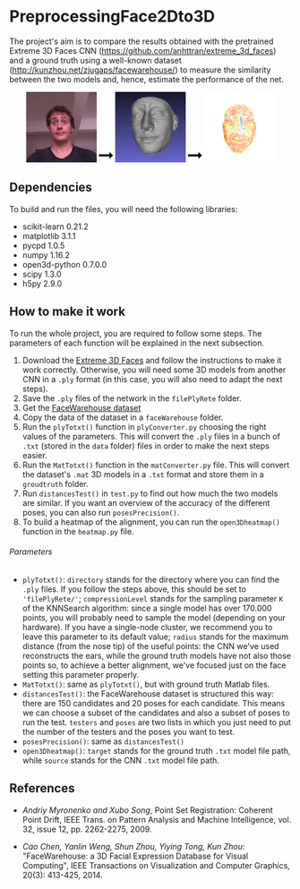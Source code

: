 # PreprocessingFace2Dto3D
The project's aim is to compare the results obtained with the pretrained Extreme 3D 
Faces CNN (https://github.com/anhttran/extreme_3d_faces) and a ground truth using a 
well-known dataset (http://kunzhou.net/zjugaps/facewarehouse/) to measure the 
similarity between the two models and, hence, estimate the performance of the net.

<div>
<p align="center">
<img src="images/face111_4.png" width="25%" height=auto></img>
<img src="images/arrow.png" width="5%" height=auto></img>
<img src="images/face111_4_ply.png" width="25%" height=auto></img>
<img src="images/arrow.png" width="5%" height=auto></img>
<img src="images/face111_4_heatmap.png" width="25%" height=auto></img>
</p>
<div/>

## Dependencies
To build and run the files, you will need the following libraries:
- scikit-learn 0.21.2
- matplotlib 3.1.1
- pycpd 1.0.5
- numpy 1.16.2
- open3d-python 0.7.0.0
- scipy 1.3.0
- h5py 2.9.0

## How to make it work
To run the whole project, you are required to follow some steps. The parameters of 
each function will be explained in the next subsection. 
1. Download the [Extreme 3D Faces](https://github.com/anhttran/extreme_3d_faces) 
and follow the instructions to make it work correctly. Otherwise, you will need 
some 3D models from another CNN in a `.ply` format (in this case, you will also 
need to adapt the next steps).
2. Save the `.ply` files of the network in the `filePlyRete` folder.
3. Get the [FaceWarehouse dataset](http://kunzhou.net/zjugaps/facewarehouse/)
4. Copy the data of the dataset in a `faceWarehouse` folder.
5. Run the `plyTotxt()` function in `plyConverter.py` choosing the right values of 
the parameters. This will convert the `.ply` files 
in a bunch of `.txt` (stored in the `data` folder) files in order to make the 
next steps easier.
6. Run the `MatTotxt()` function in the `matConverter.py` file. This will convert 
the dataset's `.mat` 3D models in a `.txt` format and store them in a `groudtruth` 
folder.
7. Run `distancesTest()` in `test.py` to find out how much the two models are 
similar. If you want an overview of the accuracy of the different poses, you can 
also run `posesPrecision()`.
8. To build a heatmap of the alignment, you can run the `open3Dheatmap()` function 
in the `heatmap.py` file.

###### Parameters

- `plyTotxt()`: `directory` stands for the directory where you can find the `.ply` 
files. If you follow the steps above, this should be set to `'filePlyRete/'`; 
`compressionLevel` stands for the sampling parameter `K` of the KNNSearch algorithm: 
since a single model has over 170.000 points, you will probably need to sample 
the model (depending on your hardware). If you have a single-node cluster, we 
recommend you to leave this parameter to its default value; `radius` stands for 
the maximum distance (from the nose tip) of the useful points: the CNN we've 
used reconstructs the ears, while the ground truth models have not also those 
points so, to achieve a better alignment, we've focused just on the face setting this 
parameter properly.
- `MatTotxt()`: same as `plyTotxt()`, but with ground truth Matlab files.
- `distancesTest()`: the FaceWarehouse dataset is structured this way: there are 150 
candidates and 20 poses for each candidate. This means we can choose a subset of the 
candidates and also a subset of poses to run the test. `testers` and `poses` are 
two lists in which you just need to put the number of the testers and the poses you 
want to test.
- `posesPrecision()`: same as `distancesTest()`
- `open3Dheatmap()`: `target` stands for the ground truth `.txt` model file path, 
while `source` stands for the CNN `.txt` model file path.

## References

* <i>Andriy Myronenko and Xubo Song</i>, Point Set Registration: Coherent Point Drift, IEEE Trans. on Pattern Analysis
 and Machine Intelligence, vol. 32, issue 12, pp. 2262-2275, 2009.

* <i>Cao Chen, Yanlin Weng, Shun Zhou, Yiying Tong, Kun Zhou</i>: "FaceWarehouse: a 3D Facial
 Expression Database for Visual Computing", IEEE Transactions on Visualization and 
 Computer Graphics, 20(3): 413-425, 2014.
 